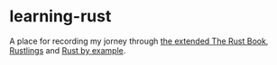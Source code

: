 # learning-rust
A place for recording my jorney through [the extended The Rust Book](https://rust-book.cs.brown.edu/),
[Rustlings](https://github.com/rust-lang/rustlings) and
[Rust by example](https://doc.rust-lang.org/rust-by-example/).
